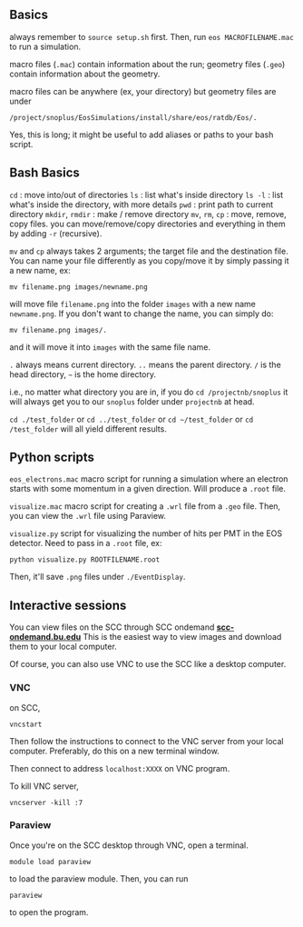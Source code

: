 

## Basics

always remember to `source setup.sh` first.
Then, run `eos MACROFILENAME.mac` to run a simulation.

macro files (`.mac`) contain information about the run;
geometry files (`.geo`) contain information about the geometry.

macro files can be anywhere (ex, your directory) but geometry files are under

	/project/snoplus/EosSimulations/install/share/eos/ratdb/Eos/.

Yes, this is long; it might be useful to add aliases or paths to your bash script.

## Bash Basics

`cd` : move into/out of directories
`ls` : list what's inside directory
`ls -l` : list what's inside the directory, with more details
`pwd` : print path to current directory
`mkdir`, `rmdir` : make / remove directory
`mv`, `rm`, `cp` : move, remove, copy files. you can move/remove/copy directories and everything in them by adding `-r` (recursive).

`mv` and `cp` always takes 2 arguments; the target file and the destination file.
You can name your file differently as you copy/move it by simply passing it a new name, ex:

	mv filename.png images/newname.png

will move file `filename.png` into the folder `images` with a new name `newname.png`.
If you don't want to change the name, you can simply do:

	mv filename.png images/.

and it will move it into `images` with the same file name.

`.` always means current directory.
`..` means the parent directory.
`/` is the head directory,
`~` is the home directory.

i.e., no matter what directory you are in, if you do `cd /projectnb/snoplus` it will always get you to our `snoplus` folder under `projectnb` at head.

`cd ./test_folder` or `cd ../test_folder` or `cd ~/test_folder` or `cd /test_folder` will all yield different results.

## Python scripts

`eos_electrons.mac`
macro script for running a simulation where an electron starts with some momentum in a given direction. Will produce a `.root` file.

`visualize.mac`
macro script for creating a `.wrl` file from a `.geo` file. Then, you can view the `.wrl` file using Paraview.

`visualize.py`
script for visualizing the number of hits per PMT in the EOS detector. Need to pass in a `.root` file, ex:

	python visualize.py ROOTFILENAME.root

Then, it'll save `.png` files under `./EventDisplay`.

## Interactive sessions

You can view files on the SCC through SCC ondemand
**[scc-ondemand.bu.edu](https://scc-ondemand.bu.edu/)**
This is the easiest way to view images and download them to your local computer.

Of course, you can also use VNC to use the SCC like a desktop computer.

### VNC

on SCC,
```
vncstart
```

Then follow the instructions to connect to the VNC server from your local computer.
Preferably, do this on a new terminal window.

Then connect to address `localhost:XXXX` on VNC program.

To kill VNC server,
```
vncserver -kill :7
```

### Paraview

Once you're on the SCC desktop through VNC, open a terminal.

	module load paraview

to load the paraview module. Then, you can run

	paraview

to open the program.